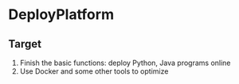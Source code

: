# DeployPlatform

## Target

1. Finish the basic functions: deploy Python, Java programs online
2. Use Docker and some other tools to optimize